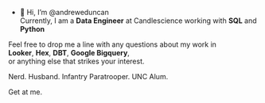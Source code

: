 - 👋 Hi, I’m @andreweduncan </br>
Currently, I am a **Data Engineer** at Candlescience working with **SQL** and **Python**

Feel free to drop me a line with any questions about my work in </br>
**Looker**, **Hex**, **DBT**, **Google Bigquery**, </br>
or anything else that strikes your interest. </br>

Nerd.
Husband.
Infantry Paratrooper.
UNC Alum.

Get at me.

<!---
andreweduncan/andreweduncan is a ✨ special ✨ repository because its `README.md` (this file) appears on your GitHub profile.
You can click the Preview link to take a look at your changes.
--->
